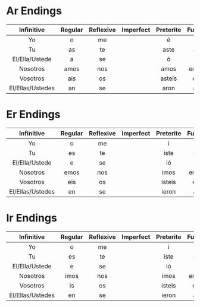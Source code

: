 # Ar Endings
|    Infinitive    | Regular | Reflexive | Imperfect | Preterite | Future |
|:----------------:|:-------:|:---------:|:---------:|:---------:|:------:|
|        Yo        |    o    |    me     |           |     é     |   é    |
|        Tu        |   as    |    te     |           |   aste    |   ás   |
|  El/Ella/Ustede  |    a    |    se     |           |     ó     |   á    |
|     Nosotros     |  amos   |    nos    |           |   amos    |  emos  |
|     Vosotros     |   ais   |    os     |           |  asteís   |  eis   |
| El/Ellas/Ustedes |   an    |    se     |           |   aron    |   án   |
# Er Endings
|    Infinitive    | Regular | Reflexive | Imperfect | Preterite | Future |
|:----------------:|:-------:|:---------:|:---------:|:---------:|:------:|
|        Yo        |    o    |    me     |           |     í     |   é    |
|        Tu        |   es    |    te     |           |   iste    |   ás   |
|  El/Ella/Ustede  |    e    |    se     |           |    ió     |   á    |
|     Nosotros     |  emos   |    nos    |           |   imos    |  emos  |
|     Vosotros     |   eis   |    os     |           |  isteis   |  eis   |
| El/Ellas/Ustedes |   en    |    se     |           |   ieron   |   án   |
# Ir Endings
|    Infinitive    | Regular | Reflexive | Imperfect | Preterite | Future |
|:----------------:|:-------:|:---------:|:---------:|:---------:|:------:|
|        Yo        |    o    |    me     |           |     í     |   é    |
|        Tu        |   es    |    te     |           |   iste    |   ás   |
|  El/Ella/Ustede  |    e    |    se     |           |    ió     |   á    |
|     Nosotros     |  imos   |    nos    |           |   imos    |  emos  |
|     Vosotros     |   is    |    os     |           |  isteis   |  eis   |
| El/Ellas/Ustedes |   en    |    se     |           |   ieron   |   án   |